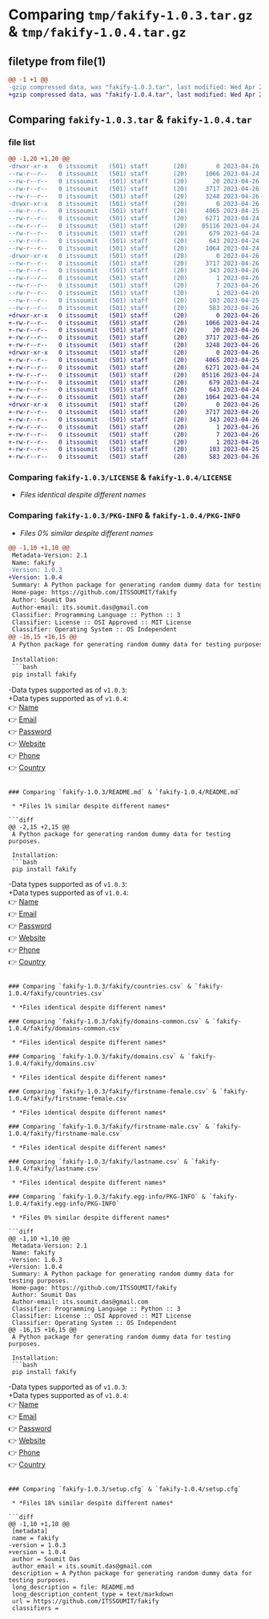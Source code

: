 # Comparing `tmp/fakify-1.0.3.tar.gz` & `tmp/fakify-1.0.4.tar.gz`

## filetype from file(1)

```diff
@@ -1 +1 @@
-gzip compressed data, was "fakify-1.0.3.tar", last modified: Wed Apr 26 19:25:14 2023, max compression
+gzip compressed data, was "fakify-1.0.4.tar", last modified: Wed Apr 26 19:49:10 2023, max compression
```

## Comparing `fakify-1.0.3.tar` & `fakify-1.0.4.tar`

### file list

```diff
@@ -1,20 +1,20 @@
-drwxr-xr-x   0 itssoumit   (501) staff       (20)        0 2023-04-26 19:25:14.156706 fakify-1.0.3/
--rw-r--r--   0 itssoumit   (501) staff       (20)     1066 2023-04-24 22:08:05.000000 fakify-1.0.3/LICENSE
--rw-r--r--   0 itssoumit   (501) staff       (20)       20 2023-04-26 09:35:40.000000 fakify-1.0.3/MANIFEST.in
--rw-r--r--   0 itssoumit   (501) staff       (20)     3717 2023-04-26 19:25:14.156787 fakify-1.0.3/PKG-INFO
--rw-r--r--   0 itssoumit   (501) staff       (20)     3248 2023-04-26 19:24:56.000000 fakify-1.0.3/README.md
-drwxr-xr-x   0 itssoumit   (501) staff       (20)        0 2023-04-26 19:25:14.155771 fakify-1.0.3/fakify/
--rw-r--r--   0 itssoumit   (501) staff       (20)     4065 2023-04-25 20:37:06.000000 fakify-1.0.3/fakify/countries.csv
--rw-r--r--   0 itssoumit   (501) staff       (20)     6271 2023-04-24 19:08:54.000000 fakify-1.0.3/fakify/domains-common.csv
--rw-r--r--   0 itssoumit   (501) staff       (20)    85116 2023-04-24 17:39:08.000000 fakify-1.0.3/fakify/domains.csv
--rw-r--r--   0 itssoumit   (501) staff       (20)      679 2023-04-24 20:06:34.000000 fakify-1.0.3/fakify/firstname-female.csv
--rw-r--r--   0 itssoumit   (501) staff       (20)      643 2023-04-24 20:05:25.000000 fakify-1.0.3/fakify/firstname-male.csv
--rw-r--r--   0 itssoumit   (501) staff       (20)     1064 2023-04-24 12:30:18.000000 fakify-1.0.3/fakify/lastname.csv
-drwxr-xr-x   0 itssoumit   (501) staff       (20)        0 2023-04-26 19:25:14.156592 fakify-1.0.3/fakify.egg-info/
--rw-r--r--   0 itssoumit   (501) staff       (20)     3717 2023-04-26 19:25:14.000000 fakify-1.0.3/fakify.egg-info/PKG-INFO
--rw-r--r--   0 itssoumit   (501) staff       (20)      343 2023-04-26 19:25:14.000000 fakify-1.0.3/fakify.egg-info/SOURCES.txt
--rw-r--r--   0 itssoumit   (501) staff       (20)        1 2023-04-26 19:25:14.000000 fakify-1.0.3/fakify.egg-info/dependency_links.txt
--rw-r--r--   0 itssoumit   (501) staff       (20)        7 2023-04-26 19:25:14.000000 fakify-1.0.3/fakify.egg-info/requires.txt
--rw-r--r--   0 itssoumit   (501) staff       (20)        1 2023-04-26 19:25:14.000000 fakify-1.0.3/fakify.egg-info/top_level.txt
--rw-r--r--   0 itssoumit   (501) staff       (20)      103 2023-04-25 17:18:22.000000 fakify-1.0.3/pyproject.toml
--rw-r--r--   0 itssoumit   (501) staff       (20)      583 2023-04-26 19:25:14.157061 fakify-1.0.3/setup.cfg
+drwxr-xr-x   0 itssoumit   (501) staff       (20)        0 2023-04-26 19:49:10.099176 fakify-1.0.4/
+-rw-r--r--   0 itssoumit   (501) staff       (20)     1066 2023-04-24 22:08:05.000000 fakify-1.0.4/LICENSE
+-rw-r--r--   0 itssoumit   (501) staff       (20)       20 2023-04-26 09:35:40.000000 fakify-1.0.4/MANIFEST.in
+-rw-r--r--   0 itssoumit   (501) staff       (20)     3717 2023-04-26 19:49:10.099315 fakify-1.0.4/PKG-INFO
+-rw-r--r--   0 itssoumit   (501) staff       (20)     3248 2023-04-26 19:48:53.000000 fakify-1.0.4/README.md
+drwxr-xr-x   0 itssoumit   (501) staff       (20)        0 2023-04-26 19:49:10.098207 fakify-1.0.4/fakify/
+-rw-r--r--   0 itssoumit   (501) staff       (20)     4065 2023-04-25 20:37:06.000000 fakify-1.0.4/fakify/countries.csv
+-rw-r--r--   0 itssoumit   (501) staff       (20)     6271 2023-04-24 19:08:54.000000 fakify-1.0.4/fakify/domains-common.csv
+-rw-r--r--   0 itssoumit   (501) staff       (20)    85116 2023-04-24 17:39:08.000000 fakify-1.0.4/fakify/domains.csv
+-rw-r--r--   0 itssoumit   (501) staff       (20)      679 2023-04-24 20:06:34.000000 fakify-1.0.4/fakify/firstname-female.csv
+-rw-r--r--   0 itssoumit   (501) staff       (20)      643 2023-04-24 20:05:25.000000 fakify-1.0.4/fakify/firstname-male.csv
+-rw-r--r--   0 itssoumit   (501) staff       (20)     1064 2023-04-24 12:30:18.000000 fakify-1.0.4/fakify/lastname.csv
+drwxr-xr-x   0 itssoumit   (501) staff       (20)        0 2023-04-26 19:49:10.099054 fakify-1.0.4/fakify.egg-info/
+-rw-r--r--   0 itssoumit   (501) staff       (20)     3717 2023-04-26 19:49:10.000000 fakify-1.0.4/fakify.egg-info/PKG-INFO
+-rw-r--r--   0 itssoumit   (501) staff       (20)      343 2023-04-26 19:49:10.000000 fakify-1.0.4/fakify.egg-info/SOURCES.txt
+-rw-r--r--   0 itssoumit   (501) staff       (20)        1 2023-04-26 19:49:10.000000 fakify-1.0.4/fakify.egg-info/dependency_links.txt
+-rw-r--r--   0 itssoumit   (501) staff       (20)        7 2023-04-26 19:49:10.000000 fakify-1.0.4/fakify.egg-info/requires.txt
+-rw-r--r--   0 itssoumit   (501) staff       (20)        1 2023-04-26 19:49:10.000000 fakify-1.0.4/fakify.egg-info/top_level.txt
+-rw-r--r--   0 itssoumit   (501) staff       (20)      103 2023-04-25 17:18:22.000000 fakify-1.0.4/pyproject.toml
+-rw-r--r--   0 itssoumit   (501) staff       (20)      583 2023-04-26 19:49:10.099653 fakify-1.0.4/setup.cfg
```

### Comparing `fakify-1.0.3/LICENSE` & `fakify-1.0.4/LICENSE`

 * *Files identical despite different names*

### Comparing `fakify-1.0.3/PKG-INFO` & `fakify-1.0.4/PKG-INFO`

 * *Files 0% similar despite different names*

```diff
@@ -1,10 +1,10 @@
 Metadata-Version: 2.1
 Name: fakify
-Version: 1.0.3
+Version: 1.0.4
 Summary: A Python package for generating random dummy data for testing purposes.
 Home-page: https://github.com/ITSSOUMIT/fakify
 Author: Soumit Das
 Author-email: its.soumit.das@gmail.com
 Classifier: Programming Language :: Python :: 3
 Classifier: License :: OSI Approved :: MIT License
 Classifier: Operating System :: OS Independent
@@ -16,15 +16,15 @@
 A Python package for generating random dummy data for testing purposes.
 
 Installation:
 ```bash
 pip install fakify
 ```
 
-Data types supported as of `v1.0.3`:\
+Data types supported as of `v1.0.4`:\
 👉 [Name](#name)\
 👉 [Email](#email)\
 👉 [Password](#password)\
 👉 [Website](#website)\
 👉 [Phone](#phone)\
 👉 [Country](#country)
```

### Comparing `fakify-1.0.3/README.md` & `fakify-1.0.4/README.md`

 * *Files 1% similar despite different names*

```diff
@@ -2,15 +2,15 @@
 A Python package for generating random dummy data for testing purposes.
 
 Installation:
 ```bash
 pip install fakify
 ```
 
-Data types supported as of `v1.0.3`:\
+Data types supported as of `v1.0.4`:\
 👉 [Name](#name)\
 👉 [Email](#email)\
 👉 [Password](#password)\
 👉 [Website](#website)\
 👉 [Phone](#phone)\
 👉 [Country](#country)
```

### Comparing `fakify-1.0.3/fakify/countries.csv` & `fakify-1.0.4/fakify/countries.csv`

 * *Files identical despite different names*

### Comparing `fakify-1.0.3/fakify/domains-common.csv` & `fakify-1.0.4/fakify/domains-common.csv`

 * *Files identical despite different names*

### Comparing `fakify-1.0.3/fakify/domains.csv` & `fakify-1.0.4/fakify/domains.csv`

 * *Files identical despite different names*

### Comparing `fakify-1.0.3/fakify/firstname-female.csv` & `fakify-1.0.4/fakify/firstname-female.csv`

 * *Files identical despite different names*

### Comparing `fakify-1.0.3/fakify/firstname-male.csv` & `fakify-1.0.4/fakify/firstname-male.csv`

 * *Files identical despite different names*

### Comparing `fakify-1.0.3/fakify/lastname.csv` & `fakify-1.0.4/fakify/lastname.csv`

 * *Files identical despite different names*

### Comparing `fakify-1.0.3/fakify.egg-info/PKG-INFO` & `fakify-1.0.4/fakify.egg-info/PKG-INFO`

 * *Files 0% similar despite different names*

```diff
@@ -1,10 +1,10 @@
 Metadata-Version: 2.1
 Name: fakify
-Version: 1.0.3
+Version: 1.0.4
 Summary: A Python package for generating random dummy data for testing purposes.
 Home-page: https://github.com/ITSSOUMIT/fakify
 Author: Soumit Das
 Author-email: its.soumit.das@gmail.com
 Classifier: Programming Language :: Python :: 3
 Classifier: License :: OSI Approved :: MIT License
 Classifier: Operating System :: OS Independent
@@ -16,15 +16,15 @@
 A Python package for generating random dummy data for testing purposes.
 
 Installation:
 ```bash
 pip install fakify
 ```
 
-Data types supported as of `v1.0.3`:\
+Data types supported as of `v1.0.4`:\
 👉 [Name](#name)\
 👉 [Email](#email)\
 👉 [Password](#password)\
 👉 [Website](#website)\
 👉 [Phone](#phone)\
 👉 [Country](#country)
```

### Comparing `fakify-1.0.3/setup.cfg` & `fakify-1.0.4/setup.cfg`

 * *Files 18% similar despite different names*

```diff
@@ -1,10 +1,10 @@
 [metadata]
 name = fakify
-version = 1.0.3
+version = 1.0.4
 author = Soumit Das
 author_email = its.soumit.das@gmail.com
 description = A Python package for generating random dummy data for testing purposes.
 long_description = file: README.md
 long_description_content_type = text/markdown
 url = https://github.com/ITSSOUMIT/fakify
 classifiers =
```

